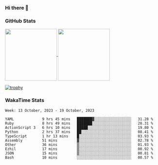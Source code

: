 ### Hi there 👋

### GitHub Stats

<a href="https://github.com/anuraghazra/github-readme-stats">
  <img align="center" height="170px" src="https://github-readme-stats.vercel.app/api/top-langs/?username=tksfjt1024&layout=compact&count_private=true&show_icons=true&show_icons=true&theme=graywhite" />
</a>
<a href="https://github.com/anuraghazra/github-readme-stats">
  <img align="center" height="170px" src="https://github-readme-stats.vercel.app/api?username=tksfjt1024&count_private=true&show_icons=true&show_icons=true&theme=graywhite" />
</a>

[![trophy](https://github-profile-trophy.vercel.app/?username=tksfjt1024)](https://github.com/ryo-ma/github-profile-trophy)

### WakaTime Stats

<!--START_SECTION:waka-->
```text
Week: 13 October, 2023 - 19 October, 2023

YAML             9 hrs 45 mins   ███████▓░░░░░░░░░░░░░░░░░   31.28 % 
Ruby             8 hrs 49 mins   ███████░░░░░░░░░░░░░░░░░░   28.31 % 
ActionScript 3   6 hrs 10 mins   █████░░░░░░░░░░░░░░░░░░░░   19.80 % 
Python           2 hrs 37 mins   ██░░░░░░░░░░░░░░░░░░░░░░░   08.41 % 
TypeScript       1 hr 13 mins    █░░░░░░░░░░░░░░░░░░░░░░░░   03.93 % 
Assembly         51 mins         ▓░░░░░░░░░░░░░░░░░░░░░░░░   02.78 % 
Other            36 mins         ▒░░░░░░░░░░░░░░░░░░░░░░░░   01.93 % 
Ezhil            17 mins         ▒░░░░░░░░░░░░░░░░░░░░░░░░   00.92 % 
JSON             15 mins         ▒░░░░░░░░░░░░░░░░░░░░░░░░   00.81 % 
Bash             10 mins         ░░░░░░░░░░░░░░░░░░░░░░░░░   00.57 % 
```
<!--END_SECTION:waka-->
